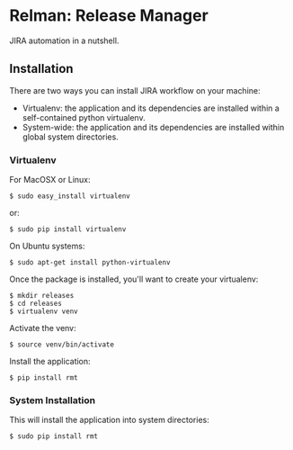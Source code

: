 Relman: Release Manager
=======================

JIRA automation in a nutshell.

## Installation

There are two ways you can install JIRA workflow on your machine:

* Virtualenv: the application and its dependencies are installed within a
  self-contained python virtualenv.
* System-wide: the application and its dependencies are installed within
  global system directories.

### Virtualenv

For MacOSX or Linux:

    $ sudo easy_install virtualenv

or:

    $ sudo pip install virtualenv

On Ubuntu systems:

    $ sudo apt-get install python-virtualenv

Once the package is installed, you'll want to create your virtualenv:

    $ mkdir releases
    $ cd releases
    $ virtualenv venv

Activate the venv:

    $ source venv/bin/activate

Install the application:

    $ pip install rmt

### System Installation

This will install the application into system directories:

    $ sudo pip install rmt

